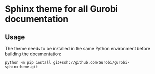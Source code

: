 # Sphinx theme for all Gurobi documentation

## Usage

The theme needs to be installed in the same Python environment before building
the documentation:

```
python -m pip install git+ssh://github.com/Gurobi/gurobi-sphinxtheme.git
```